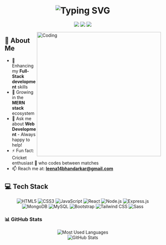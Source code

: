 <div align="center">
  <h1>
    <img src="https://readme-typing-svg.herokuapp.com?font=Fira+Code&size=30&duration=3000&pause=1000&color=2E9FFF&center=true&vCenter=true&width=435&lines=Hi%2C+I'm+Leena+Bhandarkar;Full-Stack+Developer;Web+Enthusiast" alt="Typing SVG" />
  </h1>
</div>


<p align="center">
  <a href="https://www.linkedin.com/in/leena-bhandarkar-17ba6830a/"><img src="https://img.shields.io/badge/-Leena Bhandarkar-0077B5?style=for-the-badge&logo=Linkedin&logoColor=white"/></a>
  <a href="mailto:leena14bhandarkar@gmail.com"><img src="https://img.shields.io/badge/-leena14bhandarkar@gmail.com-D14836?style=for-the-badge&logo=Gmail&logoColor=white"/></a>
  <a href="https://tikesh-portfolioprofile.netlify.app/"><img src="https://img.shields.io/badge/-Portfolio-000000?style=for-the-badge&logo=About.me&logoColor=white"/></a>
</p>

<img align="right" alt="Coding" width="400" src="https://camo.githubusercontent.com/5119ee303e5e49cdf23def653b737bede0da49a859a34714d62d9ab518afbbb2/68747470733a2f2f63646e2e6472696262626c652e636f6d2f75736572732f313136323037372f73637265656e73686f74732f333834383931342f70726f6772616d6d65722e676966">

## 🚀 About Me

- 🔭 Enhancing my **Full-Stack development** skills
- 🌱 Growing in the **MERN stack** ecosystem
- 💬 Ask me about **Web Development** - Always happy to help!
- ⚡ Fun fact: Cricket enthusiast 🏏 who codes between matches
- 📫 Reach me at: **leena14bhandarkar@gmail.com**

## 💻 Tech Stack

<p align="center">
  <img src="https://img.shields.io/badge/HTML5-E34F26?style=for-the-badge&logo=html5&logoColor=white" alt="HTML5"/>
  <img src="https://img.shields.io/badge/CSS3-1572B6?style=for-the-badge&logo=css3&logoColor=white" alt="CSS3"/>
  <img src="https://img.shields.io/badge/JavaScript-F7DF1E?style=for-the-badge&logo=javascript&logoColor=black" alt="JavaScript"/>
  <img src="https://img.shields.io/badge/React-20232A?style=for-the-badge&logo=react&logoColor=61DAFB" alt="React"/>
  <img src="https://img.shields.io/badge/Node.js-43853D?style=for-the-badge&logo=node.js&logoColor=white" alt="Node.js"/>
  <img src="https://img.shields.io/badge/Express.js-404D59?style=for-the-badge" alt="Express.js"/>
  <img src="https://img.shields.io/badge/MongoDB-4EA94B?style=for-the-badge&logo=mongodb&logoColor=white" alt="MongoDB"/>
  <img src="https://img.shields.io/badge/MySQL-005C84?style=for-the-badge&logo=mysql&logoColor=white" alt="MySQL"/>
  <img src="https://img.shields.io/badge/Bootstrap-563D7C?style=for-the-badge&logo=bootstrap&logoColor=white" alt="Bootstrap"/>
  <img src="https://img.shields.io/badge/Tailwind_CSS-38B2AC?style=for-the-badge&logo=tailwind-css&logoColor=white" alt="Tailwind CSS"/>
  <img src="https://img.shields.io/badge/Sass-CC6699?style=for-the-badge&logo=sass&logoColor=white" alt="Sass"/>
</p>

### 📊 GitHub Stats

<div align="center">
  <img src="https://github-readme-stats.vercel.app/api/top-langs?username=Leena-Bhandarkar&show_icons=true&locale=en&layout=compact&theme=tokyonight" alt="Most Used Languages" />
</div>
<div align="center">
  <img src="https://github-readme-stats.vercel.app/api?username=Leena-Bhandarkar&show_icons=true&locale=en&theme=tokyonight" alt="GitHub Stats" />
</div>
